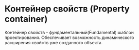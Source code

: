 # Контейнер свойств (Property container)

Контейнер свойств - фундаментальный(Fundamental) шаблон проектирования. Обеспечивает возможность динамического расширения
свойств уже созданного объекта.